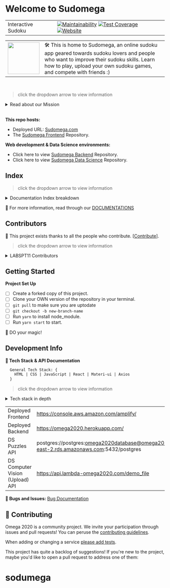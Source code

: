# Welcome to Sudomega

|                    |                                                                                                                                                                                                                                                                                                                                                                                                                                                                                             |
| ------------------ | ------------------------------------------------------------------------------------------------------------------------------------------------------------------------------------------------------------------------------------------------------------------------------------------------------------------------------------------------------------------------------------------------------------------------------------------------------------------------------------------- |
| Interactive Sudoku | [![Maintainability](https://api.codeclimate.com/v1/badges/a8ac2afebe3339176f28/maintainability)](https://codeclimate.com/github/Lambda-School-Labs/omega2020-fe/maintainability) [![Test Coverage](https://api.codeclimate.com/v1/badges/a8ac2afebe3339176f28/test_coverage)](https://codeclimate.com/github/Lambda-School-Labs/omega2020-fe/test_coverage) [![Website](https://img.shields.io/website?color=green&style=flat-square&url=https://sudomega.com/)](https://www.sudomega.com/) |

|                                                                                           |                                                                                                                                                                                                                |
| ----------------------------------------------------------------------------------------- | -------------------------------------------------------------------------------------------------------------------------------------------------------------------------------------------------------------- |
| <img src="https://www.sudomega.com/static/media/omega-logo.f309356a.png" width = "100" /> | 🛠 This is home to Sudomega, an online sudoku app geared towards sudoku lovers and people who want to improve their sudoku skills. Learn how to play, upload your own sudoku games, and compete with friends :) |

<br/>

> click the dropdown arrow to view information

<details>
<summary>Read about our Mission </summary>
<br>
<h6>What problem does this application solve?</h6>
<p> Current Web-based Sudoku puzzles are clumsy, hard to use, and not visually stimulating or rewarding. Furthermore, few if any offer the able to register on the site and save your puzzle to come back to later. Or choose a difficulty(rendom, easy, medium etc..) and theme (darkmode,city mode etc..) for your puzzle page. Also no other Sudoku Web apps have option to upload a paper sudoku image, bring whole puzzle over to the web and continue playing.</p>
</details>

<br/>

**This repo hosts:**

- Deployed URL: [Sudomega.com](https://www.sudomega.com/)
- The [Sudomega Frontend](#) Repository.

**Web development & Data Science environments:**

- Click here to view [Sudomega Backend](https://github.com/Lambda-School-Labs/omega2020-be) Repository.
- Click here to view [Sudomega Data Science](https://github.com/Lambda-School-Labs/omega2020-ds) Repository.

## Index

> click the dropdown arrow to view information

<details>
<summary>Documentation Index breakdown</summary>
<br>
  <a href="#Welcome-to-Sudomega">⟶ About Sudomega</a><br/>
  <a href="#Contributors">⟶ Contributors</a><br/>
  <a href="#Getting-Started">⟶ Getting Started</a><br/>
  <a href="#Development-Info">⟶ Development Info</a><br/>
  <a href="#🤝-Contributing">⟶ Contributing</a><br/>
</details>

📂 For more information, read through our [DOCUMENTATIONS](#)

## Contributors

🙌 This project exists thanks to all the people who contribute. [[Contribute](#🤝-Contributing)].

> click the dropdown arrow to view information

<details>
<summary>LABSPT11 Contributors </summary>
<br>
<table style="width:100%">
  <tr>
    <th><a href="https://github.com/JessicaDosseh">​Jessica Dosseh</a></th>
    <th><a href="https://github.com/aanderson9313">​Alexis Anderson</a></th>
    <th><a href="https://github.com/CarlosETurcios">​Carlos Turcios</a></th>
    <th><a href="https://github.com/taraSherman">​Tara Sherman</a></th>
    <th><a href="https://github.com/TOSINNIJIS1">​Vincent Adeniji</a></th>
  </tr>
  <tr>
    <td align="center" valign="center">
      <img src="https://avatars2.githubusercontent.com/u/24831198?s=460&u=4e2d7a78a8d4ba798589a59075bb98cd1b0e7e26&v=4" alt="Jessica Dosseh" width = "100" border-radius="50%">
    </td>
    <td align="center" valign="center">
      <img src="https://ca.slack-edge.com/ESZCHB482-W012BRNRD9C-a2e830df8d7f-512" alt="Alexis Anderson" width = "100" border-radius="50%">
    </td>
    <td align="center" valign="center">
      <img src="https://ca.slack-edge.com/ESZCHB482-W0138D436D6-e0838d1d105e-512" alt="Carlos Turcios" width = "100" border-radius="50%">
    </td>
    <td align="center" valign="center">
      <img src="https://avatars1.githubusercontent.com/u/44125075?s=460&u=0d892d66ffa3913439ffd4badbc0d4875f5ecd32&v=4" alt="Tara Sherman" width = "100" border-radius="50%">
    </td>
    <td align="center" valign="center">
      <img src="https://ca.slack-edge.com/ESZCHB482-W012BRP432S-5ca2303ff84a-512" alt="Vincent Adeniji" width = "100" border-radius="50%">
    </td>
  </tr>
  <tr>
    <th><a href="https://github.com/JessicaDosseh">Github</a></th>
    <th><a href="https://github.com/aanderson9313">Github</a></th>
    <th><a href="https://github.com/CarlosETurcios">Github</a></th>
    <th><a href="https://github.com/taraSherman">Github</a></th>
    <th><a href="https://github.com/TOSINNIJIS1">Github</a></th>
  </tr>
  <tr>
    <th><a href="https://www.linkedin.com/in/jessicadosseh/">LinkedIn</a></th>
    <th><a href="https://www.linkedin.com/in/alexis-anderson-530795196/">LinkedIn</a></th>
    <th><a href="https://www.linkedin.com/in/carlos-turcios-b5051055/">LinkedIn</a></th>
    <th><a href="https://www.linkedin.com/in/tarasherman/">LinkedIn</a></th>
    <th><a href="https://www.linkedin.com/in/vincent-adeniji-363008116/">LinkedIn</a></th>
  </tr>
</table>
</details>

## Getting Started

**Project Set Up**

- [ ] Create a forked copy of this project.
- [ ] Clone your OWN version of the repository in your terminal.
- [ ] `git pull` to make sure you are uptodate
- [ ] `git checkout -b new-branch-name`
- [ ] Run `yarn` to install node_module.
- [ ] Run `yarn start` to start.

:rocket: DO your magic!

## Development Info

**💾 Tech Stack & API Documentation**

```HTML
  General Tech Stack: {
    HTML | CSS | JavaScript | React | Materi-ui | Axios
  }
```

> click the dropdown arrow to view information

<details>
<summary>Tech stack in depth </summary>
<br>
  <details>
    <summary>Frontend </summary>
    <br>
    <h5>Solution: React, React Router, Context</h5>
    <h6>What problems does this solution solve for this specific project?</h6>
    <ul>
      <li>Increases performance.</li>
      <li>React Router manages the url and declares what will be rendered</li>
      <li>It is the best of both worlds, integrating both server-side and client-side rendering.</li>
      <li>Can reuse components</li>
      <li>Code is stable since it flows in one direction</li>
    </ul>
    <h6>What are the costs of using this solution?</h6>
    <ul>
      <li>The app has to load fully before it is useful</li>
      <li>Lots of libraries must be used</li>
      <li>Folder structure can get complicated</li>
    </ul>
    <h6>What will you be using for styling and presentation?</h6>
    <ul>
      <li>Material UI, React Styling Components and some 'vanilla' CSS</li>
    </ul>
  </details>
  <details>
    <summary>Backend </summary>
    <br>
    <h5>Solution: Node, Express, Postgres , Knex</h5>
    <h6>What problems does this solution solve for this specific project?</h6>
    <ul>
      <li>Easy to configure</li>
      <li>Middleware added for security</li>
      <li>Large, active support community</li>
      <li>Benefit of Fullstack JS</li>
      <li>Supports concurrency</li>
      <li>Scalable</li>
    </ul>
    <h6>What are the costs of using this solution?</h6>
    <ul>
      <li>Unstable API due to constant updates lacking backwards compatibility</li>
      <li>Express error messages can often times be unhelpful</li>
      <li>Slower performance</li>
      <li>Relational database structuring</li>
      <li>Open source</li>
      <li>Postgres debugging can be difficult</li>
    </ul>
  </details>
  <details>
    <summary>Deployment </summary>
    <br>
    <h5>Solution: AWS Amplify, Heroku</h5>
    <h6>What problems does this solution solve for this specific project?</h6>
    <ul>
      <li>Great Github integration for allowing branch deployments and predeployment conflict checks.</li>
      <li>Quick and easy setup, with very little additional code needed.</li>
      <li>Free deployment.</li>
      <li>Heroku offers relatively easy Postgres implementation.</li>
      <li>Scalable</li>
    </ul>
    <h6>What are the costs of using this solution?</h6>
    <ul>
      <li>We have no control over 'out of house' platforms</li>
      <li>Relatively low network performance on Heroku</li>
    </ul>
  </details>
  <details>
    <summary>Features Documentation</summary>
    <br>
    <a href="./DOCUMENTATION/LandingPage">Landing Page</a><br/>
    <a href="./DOCUMENTATION/LoginRegistrationPage">Login & Registration Page</a><br/>
    <a href="./DOCUMENTATION/GamePage">Game Page</a><br/>
    <a href="./DOCUMENTATION/TutorialPage">Tutorial Page</a><br/>
    <a href="./DOCUMENTATION/UploadPuzzle">Upload Puzzle</a><br/>
    <a href="./DOCUMENTATION/AboutUsPage">About us Page</a><br/>
    <a href="./DOCUMENTATION/Mode">Dark and Light Mode</a><br/>
 </details>
</details>

|                                 |                                                                                                        |
| ------------------------------- | ------------------------------------------------------------------------------------------------------ |
| Deployed Frontend               | https://console.aws.amazon.com/amplify/                                                                |
| Deployed Backend                | https://omega2020.herokuapp.com/                                                                       |
| DS Puzzles API                  | postgres://postgres:omega2020database@omega2020.cbydc0au6atn.us-east-2.rds.amazonaws.com:5432/postgres |
| DS Computer Vision (Upload) API | https://api.lambda-omega2020.com/demo_file                                                             |

**🐞 Bugs and Issues:**
[Bug Documentation](./DOCUMENTATION/Bugs)

## 🤝 Contributing

Omega 2020 is a community project. We invite your participation through issues and pull requests! You can peruse the [contributing guidelines](#).

When adding or changing a service [please add tests](#).

This project has quite a backlog of suggestions! If you're new to the project, maybe you'd like to open a pull request to address one of them:
# sodumega
